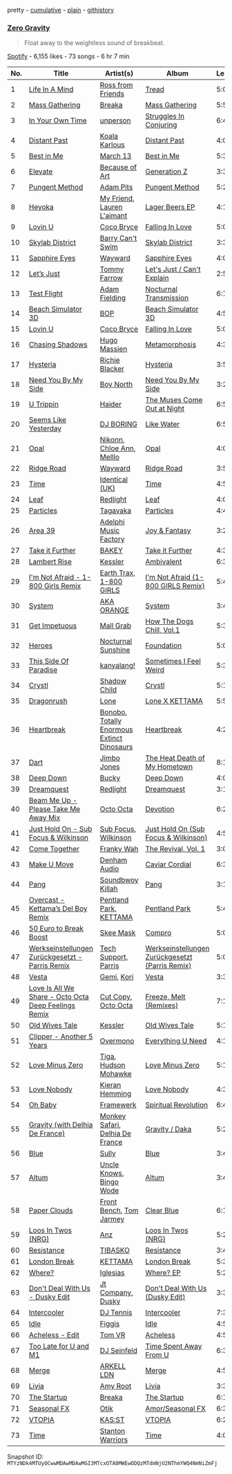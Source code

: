 pretty - [cumulative](/playlists/cumulative/37i9dQZF1DWV15Do5xY4up.md) - [plain](/playlists/plain/37i9dQZF1DWV15Do5xY4up) - [githistory](https://github.githistory.xyz/mackorone/spotify-playlist-archive/blob/main/playlists/plain/37i9dQZF1DWV15Do5xY4up)

### [Zero Gravity](https://open.spotify.com/playlist/37i9dQZF1DWV15Do5xY4up)

> Float away to the weightless sound of breakbeat.

[Spotify](https://open.spotify.com/user/spotify) - 6,155 likes - 73 songs - 6 hr 7 min

| No. | Title | Artist(s) | Album | Length |
|---|---|---|---|---|
| 1 | [Life In A Mind](https://open.spotify.com/track/4JVF59QcAnw65v74ZK4DW2) | [Ross from Friends](https://open.spotify.com/artist/1Ma3pJzPIrAyYPNRkp3SUF) | [Tread](https://open.spotify.com/album/5wKXfInna4rPKYVhdiSgQA) | 5:03 |
| 2 | [Mass Gathering](https://open.spotify.com/track/75SmTOHWEkyaUjcALTpmGW) | [Breaka](https://open.spotify.com/artist/2hTtDy5yaNWqVmBj7EpaAq) | [Mass Gathering](https://open.spotify.com/album/4VFAZ2yuxHo8NW6GfwIop2) | 5:50 |
| 3 | [In Your Own Time](https://open.spotify.com/track/3sxV5L6EBIYeUdcGgVrAa2) | [unperson](https://open.spotify.com/artist/31lhWbJmDZarZyNkQdMYjK) | [Struggles In Conjuring](https://open.spotify.com/album/1NYNV1deZTo3TFmV7RF35d) | 6:47 |
| 4 | [Distant Past](https://open.spotify.com/track/5jbIINqw00pLXC5HBCh1y2) | [Koala Karlous](https://open.spotify.com/artist/5h0JMWzRBgCtl8dahtxugO) | [Distant Past](https://open.spotify.com/album/4luOA4RXGJlZ3a5MEmJNax) | 4:07 |
| 5 | [Best in Me](https://open.spotify.com/track/5f5oCn8eUGl3Elcp5wKrfc) | [March 13](https://open.spotify.com/artist/1HFMq4FxAkAIGOedJoCBDO) | [Best in Me](https://open.spotify.com/album/3imCSMDrH2A9LZJG9v9FPZ) | 5:34 |
| 6 | [Elevate](https://open.spotify.com/track/3E2N8qR5WeeDxuB9ky2FQE) | [Because of Art](https://open.spotify.com/artist/4Cmrx83CCgN8X1hkyhkUkq) | [Generation Z](https://open.spotify.com/album/51o8yvtAFMk8uZj40IqKIS) | 3:38 |
| 7 | [Pungent Method](https://open.spotify.com/track/1h5JayKI2fkVMGL0GRnZVX) | [Adam Pits](https://open.spotify.com/artist/0vrrcYDODaghHDyxGZCIis) | [Pungent Method](https://open.spotify.com/album/0xTs0LzMADcPxIGpESbVMj) | 5:25 |
| 8 | [Heyoka](https://open.spotify.com/track/17cVuIl1z18wO2cZda3sxA) | [My Friend](https://open.spotify.com/artist/1hg70WTHwGUQ7XDbjy3szw), [Lauren L'aimant](https://open.spotify.com/artist/2M2QzPADSybcVig2CBTcFJ) | [Lager Beers EP](https://open.spotify.com/album/5izcjEZQUvnhfeLWM67n72) | 4:13 |
| 9 | [Lovin U](https://open.spotify.com/track/5NS2mvyyimFo4GStYcjrL1) | [Coco Bryce](https://open.spotify.com/artist/08hjAM9XAD28O0nWVKmlx5) | [Falling In Love](https://open.spotify.com/album/2ZXNASZ0miJJPHZMRzrRLh) | 5:08 |
| 10 | [Skylab District](https://open.spotify.com/track/5N9ORjMVySSfAbW3NbEHeX) | [Barry Can't Swim](https://open.spotify.com/artist/0vTVU0KH0CVzijsoKGsTPl) | [Skylab District](https://open.spotify.com/album/4F4MP8Ifyv38AiLHPeKHUw) | 3:37 |
| 11 | [Sapphire Eyes](https://open.spotify.com/track/1AuKIQy8e7ifqsSAbPSJ10) | [Wayward](https://open.spotify.com/artist/6QzNZv95Ql8TJ7PsHvOvZS) | [Sapphire Eyes](https://open.spotify.com/album/1NiKOW5Z6EdvWPe7y5BIUd) | 4:05 |
| 12 | [Let’s Just](https://open.spotify.com/track/1WcNMJDbf4LkWa5bFNNOUw) | [Tommy Farrow](https://open.spotify.com/artist/48PJbNNOaXy5gbHGHlar5T) | [Let's Just / Can't Explain](https://open.spotify.com/album/18DGzL6akFFZw13Ey5M6oc) | 2:58 |
| 13 | [Test Flight](https://open.spotify.com/track/5b9ifBWB1LQFNwnpwN7Tj5) | [Adam Fielding](https://open.spotify.com/artist/2COKeWJbqMc39mh0sFwnvE) | [Nocturnal Transmission](https://open.spotify.com/album/6ZHilzMuJjTaQTKN1HPk48) | 6:14 |
| 14 | [Beach Simulator 3D](https://open.spotify.com/track/0NEti7J191QYOcYfVD9FfF) | [BOP](https://open.spotify.com/artist/02ZCVD3nqfqNId8lvpvCBb) | [Beach Simulator 3D](https://open.spotify.com/album/6T2Q6fg164JmYS99JbJNxO) | 4:56 |
| 15 | [Lovin U](https://open.spotify.com/track/5NS2mvyyimFo4GStYcjrL1) | [Coco Bryce](https://open.spotify.com/artist/08hjAM9XAD28O0nWVKmlx5) | [Falling In Love](https://open.spotify.com/album/2ZXNASZ0miJJPHZMRzrRLh) | 5:08 |
| 16 | [Chasing Shadows](https://open.spotify.com/track/7mIMl6BkmHWGqZz4EXROCG) | [Hugo Massien](https://open.spotify.com/artist/2W5iJGVOD94ioSvjS8x8Yu) | [Metamorphosis](https://open.spotify.com/album/4feBQDj6rFcZiH1CYVtO0n) | 4:37 |
| 17 | [Hysteria](https://open.spotify.com/track/1YYTSy2xoYgabhcsTjo1xh) | [Richie Blacker](https://open.spotify.com/artist/1ZcjObwclhycsS6bdN2Kgn) | [Hysteria](https://open.spotify.com/album/3f1eHZkiFQeSioBt5wggH3) | 3:50 |
| 18 | [Need You By My Side](https://open.spotify.com/track/22ddzTjm8BO39CySTC4J5y) | [Boy North](https://open.spotify.com/artist/5RWTv1TLAxHSP7N33pFJfN) | [Need You By My Side](https://open.spotify.com/album/1iYfXhyJbX6SunMbZUKLcP) | 3:20 |
| 19 | [U Trippin](https://open.spotify.com/track/2I4kpk0Fzw9vlFTBNQRsxp) | [Haider](https://open.spotify.com/artist/7L7XkH1dMZGeedtOdYOVLF) | [The Muses Come Out at Night](https://open.spotify.com/album/3wXAPcHY6Zw4ccHRv6Xsxy) | 6:51 |
| 20 | [Seems Like Yesterday](https://open.spotify.com/track/2xUabXbWjP4zg8KLWzjf5U) | [DJ BORING](https://open.spotify.com/artist/3MkIU5jhXTMK9pYQTRVI6p) | [Like Water](https://open.spotify.com/album/67jcLpkhhs8aym2g4ETAVf) | 6:57 |
| 21 | [Opal](https://open.spotify.com/track/5sJyL8UvFs6onfikqUjUqY) | [Nikonn](https://open.spotify.com/artist/1IUR872zLRlWXAfr7Uls4Q), [Chloe Ann](https://open.spotify.com/artist/1irwQnIWoD6cV6QTmN8zZ6), [Melllo](https://open.spotify.com/artist/78ks8w7ilnLHMKd3lLqNTc) | [Opal](https://open.spotify.com/album/5qCDHuUXdrQSWCjG8kkpo3) | 4:07 |
| 22 | [Ridge Road](https://open.spotify.com/track/3CXuqcOwULRO94390MGSAR) | [Wayward](https://open.spotify.com/artist/6QzNZv95Ql8TJ7PsHvOvZS) | [Ridge Road](https://open.spotify.com/album/2YLOw1oVOWQvd3HB6sV6QP) | 3:58 |
| 23 | [Time](https://open.spotify.com/track/3ueVK1E2huAZ5z1ZHYQh3M) | [Identical \(UK\)](https://open.spotify.com/artist/1OKXJiow05m9UQ37BsBliL) | [Time](https://open.spotify.com/album/7A52FQSOQK94yVNA3GYpn2) | 4:59 |
| 24 | [Leaf](https://open.spotify.com/track/3kFX2uUuRtujp20lxIHbwF) | [Redlight](https://open.spotify.com/artist/4ly0VtIYiDYVA4q6ry0NUk) | [Leaf](https://open.spotify.com/album/0pykvqYUvN9Q8IO0gpw9Qq) | 4:06 |
| 25 | [Particles](https://open.spotify.com/track/5SwR377GiCxymqP3Nx86wj) | [Tagavaka](https://open.spotify.com/artist/6r9d7O0TN4AZoM5AK4CmRy) | [Particles](https://open.spotify.com/album/3IrFy2PZ0JgP3hdhTuuFsx) | 4:47 |
| 26 | [Area 39](https://open.spotify.com/track/51xqoC8MD2eo84eweXnG2b) | [Adelphi Music Factory](https://open.spotify.com/artist/27cAR2QA0zM5v0KL9JNWwe) | [Joy & Fantasy](https://open.spotify.com/album/1TVmyP0kSZaJpDYoN30wNe) | 3:20 |
| 27 | [Take it Further](https://open.spotify.com/track/2YNcbIe5ez6J9pLeS0TmdL) | [BAKEY](https://open.spotify.com/artist/49du30vgnQZT13tyjnrspT) | [Take it Further](https://open.spotify.com/album/1g8uVD8Hk9ZOmjrSg1TwUb) | 4:33 |
| 28 | [Lambert Rise](https://open.spotify.com/track/7txXvBBhA0YB5L3Bopg5e8) | [Kessler](https://open.spotify.com/artist/3p0aq3vKGFP6N7rDc0UhJC) | [Ambivalent](https://open.spotify.com/album/7dZYB94TjHB1Kub44SK9j9) | 6:34 |
| 29 | [I'm Not Afraid \- 1\-800 Girls Remix](https://open.spotify.com/track/7i4rfYbOXoU4PRX0H8VTgA) | [Earth Trax](https://open.spotify.com/artist/2aIG9sDL3yGi38BST8RNmQ), [1\-800 GIRLS](https://open.spotify.com/artist/67yGrC4QoCSD0g7YMcGIgJ) | [I'm Not Afraid \(1\-800 GIRLS Remix\)](https://open.spotify.com/album/05VMC6G0wYMwmpHTa1Ajpn) | 5:44 |
| 30 | [System](https://open.spotify.com/track/0iHPXA909hMEDzv5haesuj) | [AKA ORANGE](https://open.spotify.com/artist/0Hz1vYMsVy0WzWhng1HxlT) | [System](https://open.spotify.com/album/6hPqY0dIYg5xkueZ4QoOFP) | 3:46 |
| 31 | [Get Impetuous](https://open.spotify.com/track/1836eqyYDqqecU5hjTg18D) | [Mall Grab](https://open.spotify.com/artist/7yF6JnFPDzgml2Ytkyl5D7) | [How The Dogs Chill, Vol.1](https://open.spotify.com/album/12KUsz5VGp0SNjfXPxNVjE) | 5:31 |
| 32 | [Heroes](https://open.spotify.com/track/1vJBXX0MaI9a5k0fWUZXcj) | [Nocturnal Sunshine](https://open.spotify.com/artist/1BiGjy3Kg99ZgL7E2Qb4Td) | [Foundation](https://open.spotify.com/album/1jb6eS8NrJUOvNLIfwRPZ6) | 5:06 |
| 33 | [This Side Of Paradise](https://open.spotify.com/track/2jdLk1AMrWbGQBylWI025A) | [kanyalang!](https://open.spotify.com/artist/7eb7C0cWi2Cx4rNJbKOIV6) | [Sometimes I Feel Weird](https://open.spotify.com/album/0DiwLN0euVsSaseXort5cE) | 5:33 |
| 34 | [Crystl](https://open.spotify.com/track/0192xbT2oFC7xavnkmeaSE) | [Shadow Child](https://open.spotify.com/artist/0tMr0e1EQZ0Vci7EHz2bM9) | [Crystl](https://open.spotify.com/album/5cYljOzv2FVtiHWIP05P09) | 5:16 |
| 35 | [Dragonrush](https://open.spotify.com/track/1CJiYBn5UJrgwpqEse5TkX) | [Lone](https://open.spotify.com/artist/5wZOrGWdg4hq7KIRMupJdI) | [Lone X KETTAMA](https://open.spotify.com/album/3JRLIJYBAbD6RV1hkb3NKv) | 5:56 |
| 36 | [Heartbreak](https://open.spotify.com/track/4b6WRfxJRY40RBpl3TMQVq) | [Bonobo](https://open.spotify.com/artist/0cmWgDlu9CwTgxPhf403hb), [Totally Enormous Extinct Dinosaurs](https://open.spotify.com/artist/0g3NiCRhEv7M4SEDMrpItN) | [Heartbreak](https://open.spotify.com/album/41oY7hIc9CdA5FtWQVyFAU) | 4:25 |
| 37 | [Dart](https://open.spotify.com/track/7x0Y7Ne5O0W2eqWPFqbSWt) | [Jimbo Jones](https://open.spotify.com/artist/22Y6Kb1gjWN1Ka6gU2yNQJ) | [The Heat Death of My Hometown](https://open.spotify.com/album/6HQxXu3eeZGOwt4ysgIhdQ) | 8:16 |
| 38 | [Deep Down](https://open.spotify.com/track/3YO3Lvf6PrOewLO7fDC7r8) | [Bucky](https://open.spotify.com/artist/5xbSO9Iw82v22Ueoaighmf) | [Deep Down](https://open.spotify.com/album/0WhY3S60ENLRouipS4e0cV) | 4:03 |
| 39 | [Dreamquest](https://open.spotify.com/track/0AeeF13izccNchF1S9vleU) | [Redlight](https://open.spotify.com/artist/4ly0VtIYiDYVA4q6ry0NUk) | [Dreamquest](https://open.spotify.com/album/6StiShNUy11iTdLlHKOABa) | 3:12 |
| 40 | [Beam Me Up \- Please Take Me Away Mix](https://open.spotify.com/track/4UgVEhFCKFAqc3VhVWYO5z) | [Octo Octa](https://open.spotify.com/artist/2GH8Mzo3Ur1AdOnGUUpt17) | [Devotion](https://open.spotify.com/album/2e7LQqvJdInqGHnjEIsAaJ) | 6:22 |
| 41 | [Just Hold On \- Sub Focus & Wilkinson](https://open.spotify.com/track/1cJdIbouxNm1DXYq8A6JSO) | [Sub Focus](https://open.spotify.com/artist/0QaSiI5TLA4N7mcsdxShDO), [Wilkinson](https://open.spotify.com/artist/6m8itYST9ADjBIYevXSb1r) | [Just Hold On \(Sub Focus & Wilkinson\)](https://open.spotify.com/album/5zWKlLdoDaK74VLgjCHhar) | 4:58 |
| 42 | [Come Together](https://open.spotify.com/track/2Vf7umz71NibHBgzU3sQav) | [Franky Wah](https://open.spotify.com/artist/3IG3Ub4ra8AuSxCFDVkVco) | [The Revival, Vol\. 1](https://open.spotify.com/album/2NkaRLi1emHFYLRT2JqxbL) | 3:07 |
| 43 | [Make U Move](https://open.spotify.com/track/2nvBQnVHOZvTP7DkHYGnVL) | [Denham Audio](https://open.spotify.com/artist/2gyrzIEBDddx6GsW60DnW1) | [Caviar Cordial](https://open.spotify.com/album/4pSRL7cqcj8cPnOQQyLs5B) | 6:30 |
| 44 | [Pang](https://open.spotify.com/track/1o2gvYzfniqw5OYOC6KNtz) | [Soundbwoy Killah](https://open.spotify.com/artist/7GWKj0q6ycOb9PvBAX81w4) | [Pang](https://open.spotify.com/album/27fzgwULTXuPFht0WVqjIu) | 3:11 |
| 45 | [Overcast \- Kettama’s Del Boy Remix](https://open.spotify.com/track/3p3w4sqTA2IrBbedphOHHf) | [Pentland Park](https://open.spotify.com/artist/37A6Q7JvVr8WJphC513gXw), [KETTAMA](https://open.spotify.com/artist/3an9rnsXKPCAMlZgH4A0n4) | [Pentland Park](https://open.spotify.com/album/6muuoxRTUuGhKn483IYzD3) | 5:44 |
| 46 | [50 Euro to Break Boost](https://open.spotify.com/track/621ALAYuQFMnpBBdKXXAnS) | [Skee Mask](https://open.spotify.com/artist/2qwi0hBvI2GrbkurOnw3hZ) | [Compro](https://open.spotify.com/album/3yXIkSJWpudtgF0TZuB16U) | 5:07 |
| 47 | [Werkseinstellungen Zurückgesetzt \- Parris Remix](https://open.spotify.com/track/54EGFgoONZaSUsknWC12RO) | [Tech Support](https://open.spotify.com/artist/1q9DdIVexjOaCYVpMJnOmq), [Parris](https://open.spotify.com/artist/438TWpixWUH0KLP6ARfymt) | [Werkseinstellungen Zurückgesetzt \(Parris Remix\)](https://open.spotify.com/album/5YIOvsT36r496Gx2y9QzFf) | 5:06 |
| 48 | [Vesta](https://open.spotify.com/track/2o4n8j8Bj0LB33Hgc71LIg) | [Gemi](https://open.spotify.com/artist/3KUQf69bdptSNDeotadJfm), [Kori](https://open.spotify.com/artist/6tUcO4yFrN0Zzt3iMtDyns) | [Vesta](https://open.spotify.com/album/7ELN6vOodmmsja1NIjHWHd) | 3:36 |
| 49 | [Love Is All We Share \- Octo Octa Deep Feelings Remix](https://open.spotify.com/track/69OWyXVNKSZRUKp0stDTHY) | [Cut Copy](https://open.spotify.com/artist/4EENT7N7rCBwrddM3s0vFS), [Octo Octa](https://open.spotify.com/artist/2GH8Mzo3Ur1AdOnGUUpt17) | [Freeze, Melt \(Remixes\)](https://open.spotify.com/album/6TnFFOov0T7vrYbqusY8IT) | 7:14 |
| 50 | [Old Wives Tale](https://open.spotify.com/track/6P5mzQQddhBUa4EE3n6Zlu) | [Kessler](https://open.spotify.com/artist/3p0aq3vKGFP6N7rDc0UhJC) | [Old Wives Tale](https://open.spotify.com/album/1rM2WHjFo4m9P3McADxcC8) | 5:17 |
| 51 | [Clipper \- Another 5 Years](https://open.spotify.com/track/4BcPKvo3YMGXToCJUjSi1F) | [Overmono](https://open.spotify.com/artist/01PnN11ovfen6xUOHfNpn3) | [Everything U Need](https://open.spotify.com/album/51Pol28HI3O8QNCJOhQnAt) | 4:18 |
| 52 | [Love Minus Zero](https://open.spotify.com/track/2LvoLTGnFfuQp93zdnBTL1) | [Tiga](https://open.spotify.com/artist/5l9wiTZVfqQTfMDOt0HtwC), [Hudson Mohawke](https://open.spotify.com/artist/6olWbKW2VLhFCHfOi0iEDb) | [Love Minus Zero](https://open.spotify.com/album/6AKrGHekVqZ5PxCCt8bviy) | 5:13 |
| 53 | [Love Nobody](https://open.spotify.com/track/2vqyZJ5F0VUarD6TrJ4Y3t) | [Kieran Hemming](https://open.spotify.com/artist/0y7PZphnEbZAG2JHlPR4Pi) | [Love Nobody](https://open.spotify.com/album/6XqXlaDJF5cklmRifphMjU) | 4:31 |
| 54 | [Oh Baby](https://open.spotify.com/track/45SDYGJmGrqWWrvo1Xvk57) | [Framewerk](https://open.spotify.com/artist/3sQiKqtxrIhI1lu7oxm9s1) | [Spiritual Revolution](https://open.spotify.com/album/3JgTuW5mIIWzbrFByVkDGA) | 6:49 |
| 55 | [Gravity \(with Delhia De France\)](https://open.spotify.com/track/6mIce4eaRg6UOFHABNX2xL) | [Monkey Safari](https://open.spotify.com/artist/5zovXI5By2gUhdr7EByjLa), [Delhia De France](https://open.spotify.com/artist/7A4TdwdnxfR9auD1yAmpWD) | [Gravity / Daka](https://open.spotify.com/album/29QX0FyGAT6KSSPyzT8s1Q) | 5:29 |
| 56 | [Blue](https://open.spotify.com/track/3QwTdRlDSUNm8JJtWF0Hc4) | [Sully](https://open.spotify.com/artist/6ryGFEDvM7703b889hPUFZ) | [Blue](https://open.spotify.com/album/3iJC6zOsnq5nzmFlzPMolJ) | 3:49 |
| 57 | [Altum](https://open.spotify.com/track/0ZhY1iOzCfxUKWu3iqmCCI) | [Uncle Knows](https://open.spotify.com/artist/51NqakMdtj6gpOBzlVxNhp), [Bingo Wode](https://open.spotify.com/artist/2Ojf4EQMxG9otVQ5B3CVpQ) | [Altum](https://open.spotify.com/album/2r7qtbRzUzWEyhpZbt8fsA) | 3:40 |
| 58 | [Paper Clouds](https://open.spotify.com/track/3A0rjl4awXKtGomCt9yQSn) | [Front Bench](https://open.spotify.com/artist/3eFX6PFnD0Vv3GlbpHrqve), [Tom Jarmey](https://open.spotify.com/artist/005aNwS2ayjqoZxwakSyt4) | [Clear Blue](https://open.spotify.com/album/13ErC7aXM3b3nYzZXXVwCY) | 6:13 |
| 59 | [Loos In Twos \(NRG\)](https://open.spotify.com/track/7AILf7MVG0SEl6skEXhAar) | [Anz](https://open.spotify.com/artist/1Ysz8yMgr4g1Ol3l1m3yOt) | [Loos In Twos \(NRG\)](https://open.spotify.com/album/6kOISrghqryTCzXFl877rx) | 5:21 |
| 60 | [Resistance](https://open.spotify.com/track/3INrCBU37SStDeiRDXNO8Z) | [TIBASKO](https://open.spotify.com/artist/6xq7g0E52yq4y8Op9X82Uo) | [Resistance](https://open.spotify.com/album/2mqcYEea1xh8oPas1qfX3b) | 3:41 |
| 61 | [London Break](https://open.spotify.com/track/5gwDcz0h3IXdtjTfDpQqog) | [KETTAMA](https://open.spotify.com/artist/3an9rnsXKPCAMlZgH4A0n4) | [London Break](https://open.spotify.com/album/1xI66oqP9hUPekhiIwTGHp) | 5:38 |
| 62 | [Where?](https://open.spotify.com/track/1xUOdoSrfnYXpZ3iVSWj1o) | [Iglesias](https://open.spotify.com/artist/3urGFEv1zqwK24gupip690) | [Where? EP](https://open.spotify.com/album/6Th8g1mWpR7riQvGSSDx2P) | 5:28 |
| 63 | [Don't Deal With Us \- Dusky Edit](https://open.spotify.com/track/2lMNNWVnpaJNKCyFFIkWeJ) | [Jt Company](https://open.spotify.com/artist/03QXzMZPP4vJXqhPDYJ9fh), [Dusky](https://open.spotify.com/artist/5gqoUf9vKKv96b1c0GBKwu) | [Don't Deal With Us \(Dusky Edit\)](https://open.spotify.com/album/2ZxAIw9NIcXVSQi6tgMNgo) | 3:36 |
| 64 | [Intercooler](https://open.spotify.com/track/37WX8Luypjzr6OM1dGpC7d) | [DJ Tennis](https://open.spotify.com/artist/6vJvFV1A2CpT8s5B1oUN6t) | [Intercooler](https://open.spotify.com/album/537Ja6WhxbWWBpDTY4phOR) | 7:36 |
| 65 | [Idle](https://open.spotify.com/track/4nV7NfTgDupppPZf5ARmLY) | [Figgis](https://open.spotify.com/artist/5gPb5bWKSpRkBhLdlTZpiz) | [Idle](https://open.spotify.com/album/2jY7LdWedFXFppeqDTfGoq) | 4:59 |
| 66 | [Acheless \- Edit](https://open.spotify.com/track/3uSS4gKyOg9m8V2Ds2ZKTr) | [Tom VR](https://open.spotify.com/artist/36tUphbhaRrmHNS6reORr5) | [Acheless](https://open.spotify.com/album/3TnRsvwBfgPM8uoE0Wg3FY) | 4:55 |
| 67 | [Too Late for U and M1](https://open.spotify.com/track/4yKTcvzQU40CxEMCtZSR6R) | [DJ Seinfeld](https://open.spotify.com/artist/37YzpfBeFju8QRZ3g0Ha1Q) | [Time Spent Away From U](https://open.spotify.com/album/5DlpzmONGJYLOUBcHvjfSM) | 6:37 |
| 68 | [Merge](https://open.spotify.com/track/0KjH4YiXnACgQMmGrvmniS) | [ARKELL LDN](https://open.spotify.com/artist/3Ot1MwW7hubGhaXagda1Hk) | [Merge](https://open.spotify.com/album/5iMbFgPqTi5rWgtzZSHSpV) | 4:55 |
| 69 | [Livia](https://open.spotify.com/track/7ksIP3PvENgGJkviy7qgJm) | [Amy Root](https://open.spotify.com/artist/25BkQ40MvbdCyNbX8DJd73) | [Livia](https://open.spotify.com/album/73RxDJ0nHrF19V4q2l8UZW) | 3:35 |
| 70 | [The Startup](https://open.spotify.com/track/7AK3ox5iJh2dBjrEHrKzPG) | [Breaka](https://open.spotify.com/artist/2hTtDy5yaNWqVmBj7EpaAq) | [The Startup](https://open.spotify.com/album/11JZoAmn7TjAzCfZkZ6OwT) | 6:16 |
| 71 | [Seasonal FX](https://open.spotify.com/track/0WWSIH1IDXlRtbR2GHStVg) | [Otik](https://open.spotify.com/artist/6yvENIf7GmNwYnspB8UCpB) | [Amor/Seasonal FX](https://open.spotify.com/album/3MQmXy3mHKBBCwDHbBCSNY) | 6:32 |
| 72 | [VTOPIA](https://open.spotify.com/track/5sV6YuXW0Cherbpb6PEpTo) | [KAS:ST](https://open.spotify.com/artist/7orlzf5LTqSnCzURkZFebN) | [VTOPIA](https://open.spotify.com/album/50iCpCLAmZjZIZAdobVL5H) | 6:22 |
| 73 | [Time](https://open.spotify.com/track/5CdnchxvwLJUonYfcDbgB0) | [Stanton Warriors](https://open.spotify.com/artist/7GeAzBsalYANXTi1ReOm1R) | [Time](https://open.spotify.com/album/2JQtRaELiP5PODbtSBa31y) | 4:07 |

Snapshot ID: `MTYzNDk4MTUyOCwwMDAwMDAwMGI3MTcxOTA0MWEwODQzMTdmNjU2NThmYWQ4NmNiZmFj`
